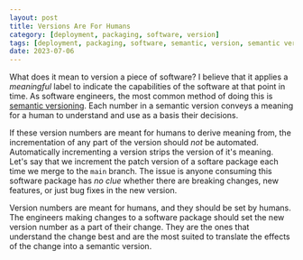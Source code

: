 ```yaml
---
layout: post
title: Versions Are For Humans
category: [deployment, packaging, software, version]
tags: [deployment, packaging, software, semantic, version, semantic version, human, engineer]
date: 2023-07-06
---
```


What does it mean to version a piece of software? I believe that it applies a _meaningful_ label to indicate the capabilities of the software at that point in time. As software engineers, the most common method of doing this is [semantic versioning](https://semver.org/). Each number in a semantic version conveys a meaning for a human to understand and use as a basis their decisions. 

If these version numbers are meant for humans to derive meaning from, the incrementation of any part of the version should _not_ be automated. Automatically incrementing a version strips the version of it's meaning. Let's say that we increment the patch version of a softare package each time we merge to the `main` branch. The issue is anyone consuming this software package has _no clue_ whether there are breaking changes, new features, or just bug fixes in the new version. 

Version numbers are meant for humans, and they should be set by humans. The engineers making changes to a software package should set the new version number as a part of their change. They are the ones that understand the change best and are the most suited to translate the effects of the change into a semantic version.
